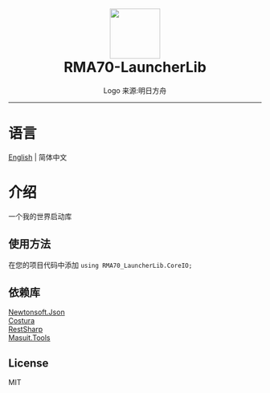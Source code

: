 ﻿<h1 align="center">
    <img width="100px" src="https://raw.githubusercontent.com/T4M-Moling/READMEImages/master/RMA70-LauncherLib/logo.png"/><br>
	RMA70-LauncherLib
</h1>
<p align="center">
	Logo 来源:明日方舟
</p>

---

# 语言
[English](https://github.com/T4M-Moling/RMA70-LauncherLib/blob/master/README.md) | 简体中文


# 介绍
一个我的世界启动库

## 使用方法

在您的项目代码中添加 `using RMA70_LauncherLib.CoreIO;`

## 依赖库

[Newtonsoft.Json](https://github.com/JamesNK/Newtonsoft.Json)  
[Costura](https://github.com/Fody/Costura)  
[RestSharp](https://github.com/restsharp/RestSharp)  
[Masuit.Tools](https://github.com/ldqk/Masuit.Tools)

## License
MIT